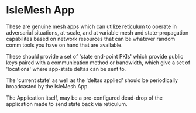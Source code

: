 # IsleMesh App

These are genuine mesh apps which can utilize reticulum to operate in adversarial situations,
at-scale, and at variable mesh and state-propagation capabilites based on network resources
that can be whatever random comm tools you have on hand that are available.

These should provide a set of 'state end-point PKIs' which provide public keys paired with a communication method or bandwidth,
which give a set of 'locations' where app-state deltas can be sent to.

The 'current state' as well as the 'deltas applied' should be periodically broadcasted by the IsleMesh App.

The Application itself, may be a pre-configured dead-drop of the application made to send state back via reticulum.
